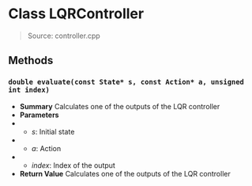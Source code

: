 # Class LQRController
> Source: controller.cpp
## Methods
### ``double evaluate(const State* s, const Action* a, unsigned int index)``
* **Summary**
  Calculates one of the outputs of the LQR controller
* **Parameters**
* * _s_: Initial state
* * _a_: Action
* * _index_: Index of the output
* **Return Value**
  Calculates one of the outputs of the LQR controller
